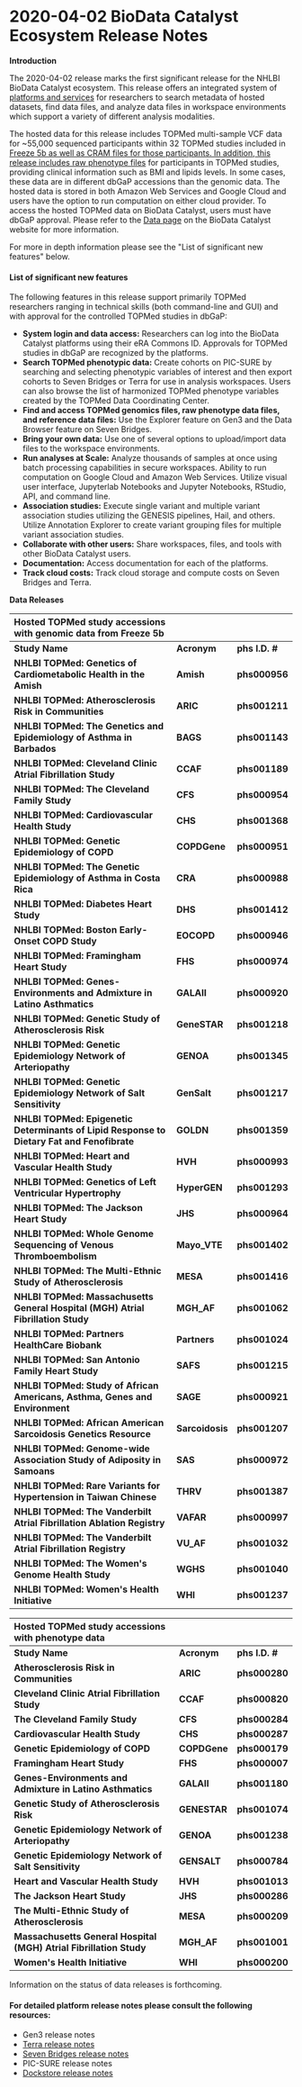 # 2020-04-02 BioData Catalyst Ecosystem Release Notes

**Introduction**

The 2020-04-02 release marks the first significant release for the NHLBI BioData Catalyst ecosystem. This release offers an integrated system of [platforms and services](https://biodatacatalyst.nhlbi.nih.gov/resources/services) for researchers to search metadata of hosted datasets, find data files, and analyze data files in workspace environments which support a variety of different analysis modalities. 

The hosted data for this release includes TOPMed multi-sample VCF data for ~55,000 sequenced participants within 32 TOPMed studies included in [Freeze 5b as well as CRAM files for those participants. In addition, this release includes raw phenotype files](https://www.nhlbiwgs.org/topmed-whole-genome-sequencing-project-freeze-5b-phases-1-and-2#Summary5b) for participants in TOPMed studies, providing clinical information such as BMI and lipids levels. In some cases, these data are in different dbGaP accessions than the genomic data. The hosted data is stored in both Amazon Web Services and Google Cloud and users have the option to run computation on either cloud provider. To access the hosted TOPMed data on BioData Catalyst, users must have dbGaP approval. Please refer to the [Data page](https://biodatacatalyst.nhlbi.nih.gov/resources/data) on the BioData Catalyst website for more information.

For more in depth information please see the "List of significant new features" below.

#### **List of significant new features**

The following features in this release support primarily TOPMed researchers ranging in technical skills \(both command-line and GUI\) and with approval for the controlled TOPMed studies in dbGaP:

* **System login and data access:** Researchers can log into the BioData Catalyst platforms using their eRA Commons ID. Approvals for TOPMed studies in dbGaP are recognized by the platforms. 
* **Search TOPMed phenotypic data:** Create cohorts on PIC-SURE by searching and selecting phenotypic variables of interest and then export cohorts to Seven Bridges or Terra for use in analysis workspaces. Users can also browse the list of harmonized TOPMed phenotype variables created by the TOPMed Data Coordinating Center.  
* **Find and access TOPMed genomics files, raw phenotype data files, and reference data files:** Use the Explorer feature on Gen3 and the Data Browser feature on Seven Bridges.  
* **Bring your own data:** Use one of several options to upload/import data files to the workspace environments.
* **Run analyses at Scale:** Analyze thousands of samples at once using batch processing capabilities in secure workspaces. Ability to run computation on Google Cloud and Amazon Web Services. Utilize visual user interface, Jupyterlab Notebooks and Jupyter Notebooks, RStudio, API, and command line.
* **Association studies:** Execute single variant and multiple variant association studies utilizing the GENESIS pipelines, Hail, and others. Utilize Annotation Explorer to create variant grouping files for multiple variant association studies. 
* **Collaborate with other users:** Share workspaces, files, and tools with other BioData Catalyst users. 
* **Documentation:** Access documentation for each of the platforms.
* **Track cloud costs:** Track cloud storage and compute costs on Seven Bridges and Terra.

**Data Releases**

| **Hosted TOPMed study accessions with genomic data from Freeze 5b** |  |  |
| :--- | :--- | :--- |
| **Study Name** | **Acronym** | **phs I.D. \#** |
| **NHLBI TOPMed: Genetics of Cardiometabolic Health in the Amish** | **Amish** | **phs000956** |
| **NHLBI TOPMed: Atherosclerosis Risk in Communities** | **ARIC** | **phs001211** |
| **NHLBI TOPMed: The Genetics and Epidemiology of Asthma in Barbados** | **BAGS** | **phs001143** |
| **NHLBI TOPMed: Cleveland Clinic Atrial Fibrillation Study** | **CCAF** | **phs001189** |
| **NHLBI TOPMed: The Cleveland Family Study** | **CFS** | **phs000954** |
| **NHLBI TOPMed: Cardiovascular Health Study** | **CHS** | **phs001368** |
| **NHLBI TOPMed: Genetic Epidemiology of COPD** | **COPDGene** | **phs000951** |
| **NHLBI TOPMed: The Genetic Epidemiology of Asthma in Costa Rica** | **CRA** | **phs000988** |
| **NHLBI TOPMed: Diabetes Heart Study** | **DHS** | **phs001412** |
| **NHLBI TOPMed: Boston Early-Onset COPD Study** | **EOCOPD** | **phs000946** |
| **NHLBI TOPMed: Framingham Heart Study** | **FHS** | **phs000974** |
| **NHLBI TOPMed: Genes-Environments and Admixture in Latino Asthmatics** | **GALAII** | **phs000920** |
| **NHLBI TOPMed: Genetic Study of Atherosclerosis Risk** | **GeneSTAR** | **phs001218** |
| **NHLBI TOPMed: Genetic Epidemiology Network of Arteriopathy** | **GENOA** | **phs001345** |
| **NHLBI TOPMed: Genetic Epidemiology Network of Salt Sensitivity** | **GenSalt** | **phs001217** |
| **NHLBI TOPMed: Epigenetic Determinants of Lipid Response to Dietary Fat and Fenofibrate** | **GOLDN** | **phs001359** |
| **NHLBI TOPMed: Heart and Vascular Health Study** | **HVH** | **phs000993** |
| **NHLBI TOPMed: Genetics of Left Ventricular Hypertrophy** | **HyperGEN** | **phs001293** |
| **NHLBI TOPMed: The Jackson Heart Study** | **JHS** | **phs000964** |
| **NHLBI TOPMed: Whole Genome Sequencing of Venous Thromboembolism** | **Mayo\_VTE** | **phs001402** |
| **NHLBI TOPMed: The Multi-Ethnic Study of Atherosclerosis** | **MESA** | **phs001416** |
| **NHLBI TOPMed: Massachusetts General Hospital \(MGH\) Atrial Fibrillation Study** | **MGH\_AF** | **phs001062** |
| **NHLBI TOPMed: Partners HealthCare Biobank** | **Partners** | **phs001024** |
| **NHLBI TOPMed: San Antonio Family Heart Study** | **SAFS** | **phs001215** |
| **NHLBI TOPMed: Study of African Americans, Asthma, Genes and Environment** | **SAGE** | **phs000921** |
| **NHLBI TOPMed: African American Sarcoidosis Genetics Resource** | **Sarcoidosis** | **phs001207** |
| **NHLBI TOPMed: Genome-wide Association Study of Adiposity in Samoans** | **SAS** | **phs000972** |
| **NHLBI TOPMed: Rare Variants for Hypertension in Taiwan Chinese** | **THRV** | **phs001387** |
| **NHLBI TOPMed: The Vanderbilt Atrial Fibrillation Ablation Registry** | **VAFAR** | **phs000997** |
| **NHLBI TOPMed: The Vanderbilt Atrial Fibrillation Registry** | **VU\_AF** | **phs001032** |
| **NHLBI TOPMed: The Women's Genome Health Study** | **WGHS** | **phs001040** |
| **NHLBI TOPMed: Women's Health Initiative** | **WHI** | **phs001237** |

| **Hosted TOPMed study accessions with phenotype data**   |  |  |
| :--- | :--- | :--- |
| **Study Name** | **Acronym** | **phs I.D. \#** |
| **Atherosclerosis Risk in Communities** | **ARIC** | **phs000280** |
| **Cleveland Clinic Atrial Fibrillation Study** | **CCAF** | **phs000820** |
| **The Cleveland Family Study** | **CFS** | **phs000284** |
| **Cardiovascular Health Study** | **CHS** | **phs000287** |
| **Genetic Epidemiology of COPD** | **COPDGene** | **phs000179** |
| **Framingham Heart Study** | **FHS** | **phs000007** |
| **Genes-Environments and Admixture in Latino Asthmatics** | **GALAII** | **phs001180** |
| **Genetic Study of Atherosclerosis Risk** | **GENESTAR** | **phs001074** |
| **Genetic Epidemiology Network of Arteriopathy** | **GENOA** | **phs001238** |
| **Genetic Epidemiology Network of Salt Sensitivity** | **GENSALT** | **phs000784** |
| **Heart and Vascular Health Study** | **HVH** | **phs001013** |
| **The Jackson Heart Study** | **JHS** | **phs000286** |
| **The Multi-Ethnic Study of Atherosclerosis** | **MESA** | **phs000209** |
| **Massachusetts General Hospital \(MGH\) Atrial Fibrillation Study** | **MGH\_AF** | **phs001001** |
| **Women's Health Initiative** | **WHI** | **phs000200** |

Information on the status of data releases is forthcoming.

#### **For detailed platform release notes please consult the following resources:**

* Gen3 release notes 
* [Terra release notes](https://support.terra.bio/hc/en-us/categories/360000693572)
* [Seven Bridges release notes](https://sb-biodatacatalyst.readme.io/blog)
* PIC-SURE release notes
* [Dockstore release notes](https://docs.dockstore.org/en/develop/changelog.html)




